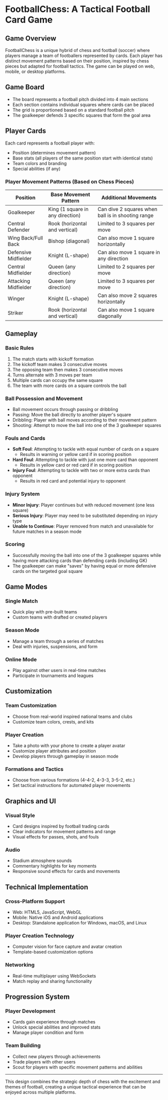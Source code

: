 # FootballChess: A Tactical Football Card Game

## Game Overview
FootballChess is a unique hybrid of chess and football (soccer) where players manage a team of footballers represented by cards. Each player has distinct movement patterns based on their position, inspired by chess pieces but adapted for football tactics. The game can be played on web, mobile, or desktop platforms.

## Game Board
- The board represents a football pitch divided into 4 main sections
- Each section contains individual squares where cards can be placed
- The grid is proportioned based on a standard football pitch
- The goalkeeper defends 3 specific squares that form the goal area

## Player Cards
Each card represents a football player with:
- Position (determines movement pattern)
- Base stats (all players of the same position start with identical stats)
- Team colors and branding
- Special abilities (if any)

### Player Movement Patterns (Based on Chess Pieces)

| Position | Base Movement Pattern | Additional Movements |
|----------|----------------------|---------------------|
| Goalkeeper | King (1 square in any direction) | Can dive 2 squares when ball is in shooting range |
| Central Defender | Rook (horizontal and vertical) | Limited to 3 squares per move |
| Wing Back/Full Back | Bishop (diagonal) | Can also move 1 square horizontally |
| Defensive Midfielder | Knight (L-shape) | Can also move 1 square in any direction |
| Central Midfielder | Queen (any direction) | Limited to 2 squares per move |
| Attacking Midfielder | Queen (any direction) | Limited to 3 squares per move |
| Winger | Knight (L-shape) | Can also move 2 squares horizontally |
| Striker | Rook (horizontal and vertical) | Can also move 1 square diagonally |

## Gameplay

### Basic Rules
1. The match starts with kickoff formation
2. The kickoff team makes 3 consecutive moves
3. The opposing team then makes 3 consecutive moves
4. Turns alternate with 3 moves per team
5. Multiple cards can occupy the same square
6. The team with more cards on a square controls the ball

### Ball Possession and Movement
- Ball movement occurs through passing or dribbling
- Passing: Move the ball directly to another player's square
- Dribbling: Player with ball moves according to their movement pattern
- Shooting: Attempt to move the ball into one of the 3 goalkeeper squares

### Fouls and Cards
- **Soft Foul**: Attempting to tackle with equal number of cards on a square
  - Results in warning or yellow card if in scoring position
- **Hard Foul**: Attempting to tackle with just one more card than opponent
  - Results in yellow card or red card if in scoring position
- **Injury Foul**: Attempting to tackle with two or more extra cards than opponent
  - Results in red card and potential injury to opponent

### Injury System
- **Minor Injury**: Player continues but with reduced movement (one less square)
- **Serious Injury**: Player may need to be substituted depending on injury type
- **Unable to Continue**: Player removed from match and unavailable for future matches in a season mode

### Scoring
- Successfully moving the ball into one of the 3 goalkeeper squares while having more attacking cards than defending cards (including GK)
- The goalkeeper can make "saves" by having equal or more defensive cards on the targeted goal square

## Game Modes

### Single Match
- Quick play with pre-built teams
- Custom teams with drafted or created players

### Season Mode
- Manage a team through a series of matches
- Deal with injuries, suspensions, and form

### Online Mode
- Play against other users in real-time matches
- Participate in tournaments and leagues

## Customization

### Team Customization
- Choose from real-world inspired national teams and clubs
- Customize team colors, crests, and kits

### Player Creation
- Take a photo with your phone to create a player avatar
- Customize player attributes and position
- Develop players through gameplay in season mode

### Formations and Tactics
- Choose from various formations (4-4-2, 4-3-3, 3-5-2, etc.)
- Set tactical instructions for automated player movements

## Graphics and UI

### Visual Style
- Card designs inspired by football trading cards
- Clear indicators for movement patterns and range
- Visual effects for passes, shots, and fouls

### Audio
- Stadium atmosphere sounds
- Commentary highlights for key moments
- Responsive sound effects for cards and movements

## Technical Implementation

### Cross-Platform Support
- Web: HTML5, JavaScript, WebGL
- Mobile: Native iOS and Android applications
- Desktop: Standalone application for Windows, macOS, and Linux

### Player Creation Technology
- Computer vision for face capture and avatar creation
- Template-based customization options

### Networking
- Real-time multiplayer using WebSockets
- Match replay and sharing functionality

## Progression System

### Player Development
- Cards gain experience through matches
- Unlock special abilities and improved stats
- Manage player condition and form

### Team Building
- Collect new players through achievements
- Trade players with other users
- Scout for players with specific movement patterns and abilities

---

This design combines the strategic depth of chess with the excitement and themes of football, creating a unique tactical experience that can be enjoyed across multiple platforms.
